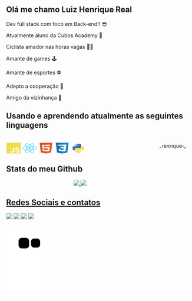 ## Olá me chamo Luiz Henrique Real
<p> Dev full stack com foco em Back-end!! 😎</p>
<p> Atualmente aluno da Cubos Academy 🧊 </p>
<p> Ciclista amador nas horas vagas 🚵‍♀️ </p>
<p> Amante de games 🕹️ </p>
<p> Amante de esportes ⚽ </p>
<p> Adepto a cooperação 🤝 </p>
<p> Amigo da vizinhança 📎</p>

## Usando e aprendendo atualmente as seguintes linguagens

<div style="display: inline_block"><br>
  <img align="center" alt="Henrique-Js" height="30" width="40" src="https://raw.githubusercontent.com/devicons/devicon/master/icons/javascript/javascript-plain.svg">
  <img align="center" alt="Henrique-React" height="30" width="40" src="https://raw.githubusercontent.com/devicons/devicon/master/icons/react/react-original.svg">
  <img align="center" alt="Henrique-HTML" height="30" width="40" src="https://raw.githubusercontent.com/devicons/devicon/master/icons/html5/html5-original.svg">
  <img align="center" alt="Henrique-CSS" height="30" width="40" src="https://raw.githubusercontent.com/devicons/devicon/master/icons/css3/css3-original.svg">
  <img align="center" alt="Henrique-Python" height="30" width="40" src="https://raw.githubusercontent.com/devicons/devicon/master/icons/python/python-original.svg">
  <img align="right" alt="Henrique-pic" height="150" style="border-radius:50px;" src="https://clubedosgeeks.com.br/wp-content/uploads/2016/01/dormrm.gif">
  
</div>

## Stats do meu Github

<div align="center">
  <a href="https://github.com/HenriqueReal">
  <img height="180em" src="https://github-readme-stats.vercel.app/api?username=HenriqueReal&show_icons=true&theme=tokyonight&include_all_commits=true&count_private=true"/>
  <img height="180em" src="https://github-readme-stats.vercel.app/api/top-langs/?username=HenriqueReal&layout=compact&langs_count=7&theme=tokyonight"/>
</div>
  
  ## Redes Sociais e contatos
 
<div> 
  <a href="https://www.instagram.com/henriquerealll/" target="_blank"><img src="https://img.shields.io/badge/-Instagram-%23E4405F?style=for-the-badge&logo=instagram&logoColor=white" target="_blank"></a>
  <a href="https://discord.gg/QN9tdGgrT2" target="_blank"><img src="https://img.shields.io/badge/Discord-7289DA?style=for-the-badge&logo=discord&logoColor=white" target="_blank"></a> 
  <a href = "mailto:henriquelhr77@gmail.com"><img src="https://img.shields.io/badge/-Gmail-%23333?style=for-the-badge&logo=gmail&logoColor=white" target="_blank"></a>
  <a href="https://www.linkedin.com/in/luiz-henrique-real-3aa457196/" target="_blank"><img src="https://img.shields.io/badge/-LinkedIn-%230077B5?style=for-the-badge&logo=linkedin&logoColor=white" target="_blank"></a> 
 
  ![Snake animation](https://github.com/HenriqueReal/HenriqueReal/blob/output/github-contribution-grid-snake.svg)
   
</div>
